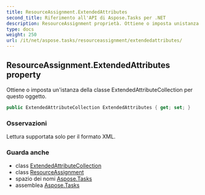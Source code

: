 ```yaml
---
title: ResourceAssignment.ExtendedAttributes
second_title: Riferimento all'API di Aspose.Tasks per .NET
description: ResourceAssignment proprietà. Ottiene o imposta unistanza della classe ExtendedAttributeCollection per questo oggetto.
type: docs
weight: 250
url: /it/net/aspose.tasks/resourceassignment/extendedattributes/
---
```

## ResourceAssignment.ExtendedAttributes property

Ottiene o imposta un'istanza della classe ExtendedAttributeCollection per questo oggetto.

```csharp
public ExtendedAttributeCollection ExtendedAttributes { get; set; }
```

### Osservazioni

Lettura supportata solo per il formato XML.

### Guarda anche

* class [ExtendedAttributeCollection](../../extendedattributecollection/)
* class [ResourceAssignment](../)
* spazio dei nomi [Aspose.Tasks](../../resourceassignment/)
* assemblea [Aspose.Tasks](../../../)


